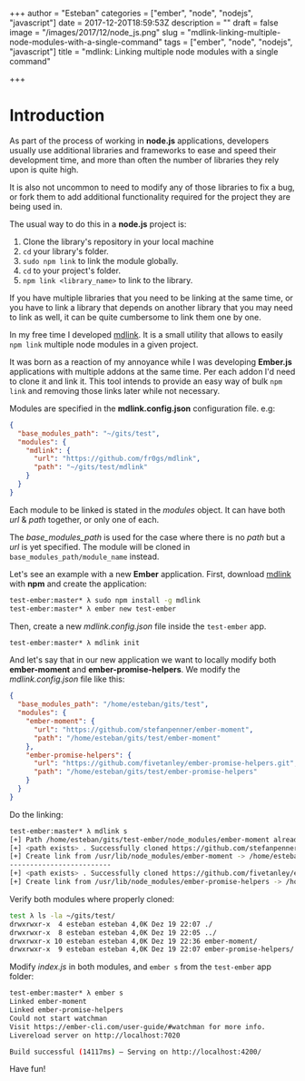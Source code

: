 +++
author = "Esteban"
categories = ["ember", "node", "nodejs", "javascript"]
date = 2017-12-20T18:59:53Z
description = ""
draft = false
image = "/images/2017/12/node_js.png"
slug = "mdlink-linking-multiple-node-modules-with-a-single-command"
tags = ["ember", "node", "nodejs", "javascript"]
title = "mdlink: Linking multiple node modules with a single command"

+++


# Introduction

As part of the process of working in **node.js** applications, developers usually use additional libraries and frameworks to ease and speed their development time, and more than often the number of libraries they rely upon is quite high.

It is also not uncommon to need to modify any of those libraries to fix a bug, or fork them to add additional functionality required for the project they are being used in.

The usual way to do this in a **node.js** project is:

  1. Clone the library's repository in your local machine
  2. `cd` your library's folder.
  3. `sudo npm link` to link the module globally.
  4. `cd` to your project's folder.
  5. `npm link <library_name>` to link to the library.


If you have multiple libraries that you need to be linking at the same time, or you have to link a library that depends on another library that you may need to link as well, it can be quite cumbersome to link them one by one.

In my free time I developed [mdlink](https://www.npmjs.com/package/mdlink). It is a small utility that allows to easily `npm link` multiple node modules in a given project.

It was born as a reaction of my annoyance while I was developing **Ember.js** applications with multiple addons at the same time. Per each addon I'd need to clone it and link it. This tool intends to provide an easy way of bulk `npm link` and removing those links later while not necessary.

Modules are specified in the **mdlink.config.json** configuration file. e.g:

```json
{
  "base_modules_path": "~/gits/test",
  "modules": {
    "mdlink": {
      "url": "https://github.com/fr0gs/mdlink",
      "path": "~/gits/test/mdlink"
    }
  }
}
```

Each module to be linked is stated in the *modules* object. It can have both *url* & *path* together, or only one of each.

The *base_modules_path* is used for the case where there is no *path* but a *url* is yet specified. The module will be cloned in `base_modules_path/module_name` instead.

Let's see an example with a new **Ember** application. First, download [mdlink](https://www.npmjs.com/package/mdlink) with **npm** and  create the application:

```sh
test-ember:master* λ sudo npm install -g mdlink
test-ember:master* λ ember new test-ember
```

Then, create a new *mdlink.config.json* file inside the `test-ember` app.

```sh
test-ember:master* λ mdlink init
```

And let's say that in our new application we want to locally modify both **ember-moment** and **ember-promise-helpers**. We modify the *mdlink.config.json* file like this:

```json
{
  "base_modules_path": "/home/esteban/gits/test",
  "modules": {
    "ember-moment": {
      "url": "https://github.com/stefanpenner/ember-moment",
      "path": "/home/esteban/gits/test/ember-moment"
    },
    "ember-promise-helpers": {
      "url": "https://github.com/fivetanley/ember-promise-helpers.git",
      "path": "/home/esteban/gits/test/ember-promise-helpers"
    }
  }
}
```

Do the linking:

```sh
test-ember:master* λ mdlink s
[+] Path /home/esteban/gits/test-ember/node_modules/ember-moment already exists, removing it.
[+] <path exists> . Successfully cloned https://github.com/stefanpenner/ember-moment in path: /home/esteban/gits/test/ember-moment
[+] Create link from /usr/lib/node_modules/ember-moment -> /home/esteban/gits/test/ember-moment
-------------------------
[+] <path exists> . Successfully cloned https://github.com/fivetanley/ember-promise-helpers.git in path: /home/esteban/gits/test/ember-promise-helpers
[+] Create link from /usr/lib/node_modules/ember-promise-helpers -> /home/esteban/gits/test/ember-promise-helpers
```

Verify both modules where properly cloned:

```sh
test λ ls -la ~/gits/test/
drwxrwxr-x  4 esteban esteban 4,0K Dez 19 22:07 ./
drwxrwxr-x  8 esteban esteban 4,0K Dez 19 22:05 ../
drwxrwxr-x 10 esteban esteban 4,0K Dez 19 22:36 ember-moment/
drwxrwxr-x  9 esteban esteban 4,0K Dez 19 22:07 ember-promise-helpers/
```

Modify *index.js* in both modules, and `ember s` from the `test-ember` app folder:

```sh
test-ember:master* λ ember s
Linked ember-moment
Linked ember-promise-helpers
Could not start watchman
Visit https://ember-cli.com/user-guide/#watchman for more info.
Livereload server on http://localhost:7020

Build successful (14117ms) – Serving on http://localhost:4200/
```



Have fun!

